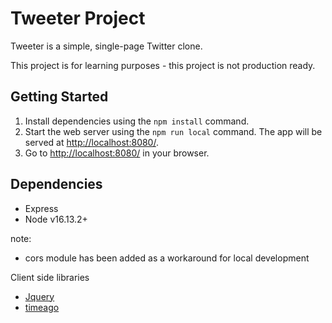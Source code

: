 # Tweeter Project

Tweeter is a simple, single-page Twitter clone.

This project is for learning purposes - this project is not production ready.

## Getting Started


1. Install dependencies using the `npm install` command.
2. Start the web server using the `npm run local` command. The app will be served at <http://localhost:8080/>.
3. Go to <http://localhost:8080/> in your browser.

## Dependencies 

- Express
- Node v16.13.2+

note:

- cors module has been added as a workaround for local development

Client side libraries
- [Jquery](https://jquery.com/)
- [timeago](https://github.com/hustcc/timeago.js)



